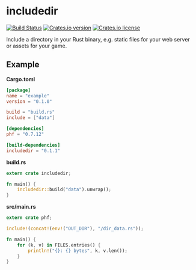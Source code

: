 includedir
===========

[![Build Status](https://img.shields.io/travis/tilpner/includedir.svg?style=flat-square)](https://travis-ci.org/tilpner/includedir)
[![Crates.io version](https://img.shields.io/crates/v/includedir.svg?style=flat-square)](https://crates.io/crates/includedir)
[![Crates.io license](https://img.shields.io/crates/l/includedir.svg?style=flat-square)](https://crates.io/crates/includedir)

Include a directory in your Rust binary, e.g. static files for your web server or assets for your game.

## Example

**Cargo.toml**
```toml
[package]
name = "example"
version = "0.1.0"

build = "build.rs"
include = ["data"]

[dependencies]
phf = "0.7.12"

[build-dependencies]
includedir = "0.1.1"
```

**build.rs**

```rust
extern crate includedir;

fn main() {
    includedir::build("data").unwrap();
}
```

**src/main.rs**

```rust
extern crate phf;

include!(concat!(env!("OUT_DIR"), "/dir_data.rs"));

fn main() {
    for (k, v) in FILES.entries() {
        println!("{}: {} bytes", k, v.len());
    }
}
```
